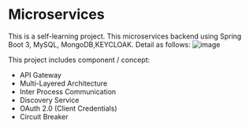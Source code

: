 # Microservices

This is a self-learning project. This microservices backend using Spring Boot 3, MySQL, MongoDB,KEYCLOAK. Detail as follows:
![image](https://user-images.githubusercontent.com/31948672/235955658-d27e8031-7c7d-4b35-9961-2d0fe9c83e3f.png)

This project includes component / concept:
* API Gateway
* Multi-Layered Architecture
* Inter Process Communication
* Discovery Service
* OAuth 2.0 (Client Credentials)
* Circuit Breaker
